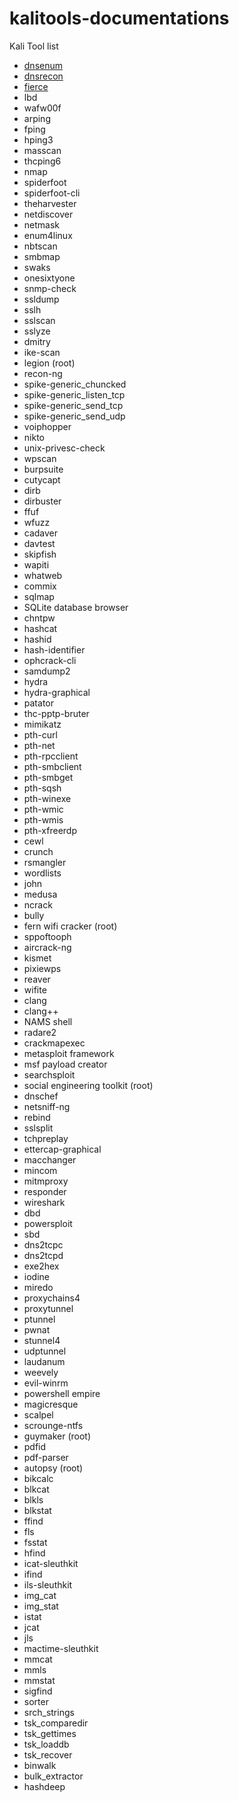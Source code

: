 # kalitools-documentations

Kali Tool list
- [dnsenum](./dnsenum.md)
- [dnsrecon](./dnsrecon.md)
- [fierce](./fierce.md)
- lbd
- wafw00f
- arping
- fping
- hping3
- masscan
- thcping6
- nmap
- spiderfoot
- spiderfoot-cli
- theharvester
- netdiscover
- netmask
- enum4linux
- nbtscan
- smbmap
- swaks
- onesixtyone
- snmp-check
- ssldump
- sslh
- sslscan
- sslyze
- dmitry
- ike-scan
- legion (root)
- recon-ng
- spike-generic_chuncked
- spike-generic_listen_tcp
- spike-generic_send_tcp
- spike-generic_send_udp
- voiphopper
- nikto
- unix-privesc-check
- wpscan
- burpsuite
- cutycapt
- dirb
- dirbuster
- ffuf
- wfuzz
- cadaver
- davtest
- skipfish
- wapiti
- whatweb
- commix
- sqlmap
- SQLite database browser
- chntpw
- hashcat
- hashid
- hash-identifier
- ophcrack-cli
- samdump2
- hydra
- hydra-graphical
- patator
- thc-pptp-bruter
- mimikatz
- pth-curl
- pth-net
- pth-rpcclient
- pth-smbclient
- pth-smbget
- pth-sqsh
- pth-winexe
- pth-wmic
- pth-wmis
- pth-xfreerdp
- cewl
- crunch
- rsmangler
- wordlists
- john
- medusa
- ncrack
- bully
- fern wifi cracker (root)
- sppoftooph
- aircrack-ng
- kismet
- pixiewps
- reaver
- wifite
- clang
- clang++
- NAMS shell
- radare2
- crackmapexec
- metasploit framework
- msf payload creator
- searchsploit
- social engineering toolkit (root)
- dnschef
- netsniff-ng
- rebind
- sslsplit
- tchpreplay
- ettercap-graphical
- macchanger
- mincom
- mitmproxy
- responder
- wireshark
- dbd
- powersploit
- sbd
- dns2tcpc
- dns2tcpd
- exe2hex
- iodine
- miredo
- proxychains4
- proxytunnel
- ptunnel
- pwnat
- stunnel4
- udptunnel
- laudanum
- weevely
- evil-winrm
- powershell empire
- magicresque
- scalpel
- scrounge-ntfs
- guymaker (root)
- pdfid
- pdf-parser
- autopsy (root)
- bikcalc
- blkcat
- blkls
- blkstat
- ffind
- fls
- fsstat
- hfind
- icat-sleuthkit
- ifind
- ils-sleuthkit
- img_cat
- img_stat
- istat
- jcat
- jls
- mactime-sleuthkit
- mmcat
- mmls
- mmstat
- sigfind
- sorter
- srch_strings
- tsk_comparedir
- tsk_gettimes
- tsk_loaddb
- tsk_recover
- binwalk
- bulk_extractor
- hashdeep